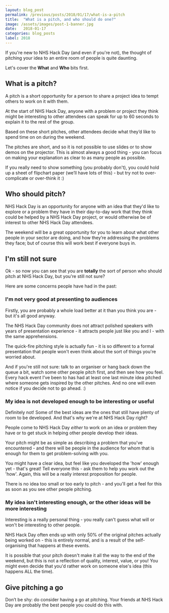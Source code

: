 ```yaml
---
layout: blog_post
permalink: /previous/posts/2018/01/17/what-is-a-pitch
title:  "What is a pitch, and who should do one?"
image: /assets/images/post-1-banner.jpg
date:   2018-01-17
categories: blog_posts
label: 2018
---
```

If you're new to NHS Hack Day (and even if you're not), the thought of pitching your idea to an entire room of people is quite daunting.

Let's cover the **What** and **Who** bits first.

## What is a pitch?

A pitch is a short opportunity for a person to share a project idea to tempt others to work on it with them.

At the start of NHS Hack Day, anyone with a problem or project they think might be interesting to other attendees can speak for up to 60 seconds to explain it to the rest of the group.

Based on these short pitches, other attendees decide what they’d like to spend time on on during the weekend.

The pitches are short, and so it is not possible to use slides or to show demos on the projector. This is almost always a good thing - you can focus on making your explanation as clear to as many people as possible.

If you really need to show something (you probably don't), you could hold up a sheet of flipchart paper (we’ll have lots of this) - but try not to over-complicate or over-think it :)

## Who should pitch?

NHS Hack Day is an opportunity for anyone with an idea that they'd like to explore or a problem they have in their day-to-day work that they think could be helped by a NHS Hack Day project, or would otherwise be of interest to other NHS Hack Day attendees.

The weekend will be a great opportunity for you to learn about what other people in your sector are doing, and how they’re addressing the problems they face; but of course this will work best if everyone buys in.

## I'm still not sure

Ok - so now you can see that you are **totally** the sort of person who should pitch at NHS Hack Day, but you're still not sure?

Here are some concerns people have had in the past:

### I'm not very good at presenting to audiences

Firstly, you are probably a whole load better at it than you think you are - but it's all good anyway.

The NHS Hack Day community does not attract polished speakers with years of presentation experience - it attracts people just like you and I - with the same apprehensions.

The quick-fire pitching style is actually fun - it is so different to a formal presentation that people won't even think about the sort of things you're worried about.

And if you're still not sure: talk to an organiser or hang back down the queue a bit, watch some other people pitch first, and then see how you feel. Every hack event I've been to has had at least one last minute idea pitched where someone gets inspired by the other pitches. And no one will even notice if you decide not to go ahead. :)

### My idea is not developed enough to be interesting or useful

Definitely not! Some of the best ideas are the ones that still have plenty of room to be developed. And that's why we're at NHS Hack Day right?

People come to NHS Hack Day *either* to work on an idea or problem they have or to get stuck in helping other people develop their ideas.

Your pitch might be as simple as describing a problem that you've encountered - and there will be people in the audience for whom that is enough for them to get problem-solving with you.

You might have a clear idea, but feel like you developed the 'how' enough yet - that's great! Tell everyone this - ask them to help you work out the 'how'. Again, this will be a really interest proposition for people.

There is no idea too small or too early to pitch - and you'll get a feel for this as soon as you see other people pitching.

### My idea isn't interesting enough, or the other ideas will be more interesting

Interesting is a really personal thing - you really can't guess what will or won't be interesting to other people.

NHS Hack Day often ends up with only 50% of the original pitches actually being worked on - this is entirely normal, and is a result of the self-organising that happens at these events.

It is possible that your pitch doesn't make it all the way to the end of the weekend, but this is not a reflection of quality, interest, value, or you! You might even decide that you'd rather work on someone else's idea (this happens ALL the time).

## Give pitching a go

Don’t be shy: do consider having a go at pitching. Your friends at NHS Hack Day are probably the best people you could do this with.
